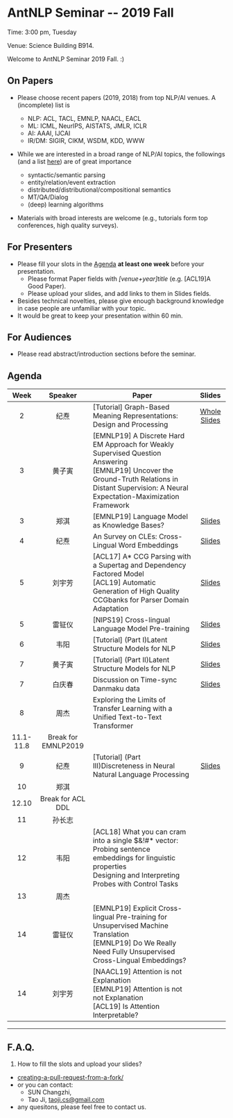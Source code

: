  # AntNLP Seminar -- 2019 Fall

Time: 3:00 pm, Tuesday

Venue: Science Building B914.

Welcome to AntNLP Seminar 2019 Fall. :)

## On Papers

- Please choose recent papers (2019, 2018) from top NLP/AI venues. A (incomplete) list is
  - NLP: ACL, TACL, EMNLP, NAACL, EACL
  - ML:  ICML, NeurIPS, AISTATS, JMLR, ICLR
  - AI:  AAAI, IJCAI
  - IR/DM: SIGIR, CIKM, WSDM, KDD, WWW

- While we are interested in a broad range of NLP/AI topics, the followings (and a list [here](https://slack-files.com/T22T1UP8Q-F726RJERH-9a39cc3d9a)) are of great importance

  - syntactic/semantic parsing
  - entity/relation/event extraction
  - distributed/distributional/compositional semantics
  - MT/QA/Dialog
  - (deep) learning algorithms

- Materials with broad interests are welcome (e.g., tutorials form top conferences, high quality surveys).

## For Presenters

- Please fill your slots in the [Agenda](#agenda) **at least one week** before your presentation.
  - Please format Paper fields with *[venue+year]title* (e.g. [ACL19]A Good Paper).
  - Please upload your slides, and add links to them in Slides fields.
- Besides technical novelties, please give enough background knowledge in case people are unfamiliar with your topic.
- It would be great to keep your presentation within 60 min.

## For Audiences

- Please read abstract/introduction sections before the seminar.

## Agenda

Week   | Speaker   | Paper   | Slides
:---:  | :---: | --- | :---:
2      |  纪焘  | [Tutorial] Graph-Based Meaning Representations: Design and Processing  | [Whole Slides](https://github.com/cfmrp/tutorial/blob/master/slides.pdf)
3      | 黄子寅 | [EMNLP19] A Discrete Hard EM Approach for Weakly Supervised Question Answering <br> [EMNLP19] Uncover the Ground-Truth Relations in Distant Supervision: A Neural Expectation-Maximization Framework |
3      |  郑淇  | [EMNLP19] Language Model as Knowledge Bases? | [Slides](https://github.com/AntNLP/seminar/blob/master/2019Fall/week3/antnlp190913.pdf)
4      |  纪焘  | An Survey on CLEs: Cross-Lingual Word Embeddings  | [Slides](https://github.com/AntNLP/seminar/blob/master/2019Fall/week4/Survey-on-CLEs.key)
5      | 刘宇芳 | [ACL17] A* CCG Parsing with a Supertag and Dependency Factored Model <br> [ACL19] Automatic Generation of High Quality CCGbanks for Parser Domain Adaptation  | [Slides](https://github.com/AntNLP/seminar/blob/master/2019Fall/week5/CCGParsing.pptx)
5      | 雷钲仪 |  [NIPS19] Cross-lingual Language Model Pre-training | [Slides](https://github.com/AntNLP/seminar/blob/master/2019Fall/week5/XLM-Pretraining.pdf)
6      |  韦阳  | [Tutorial] (Part I)Latent Structure Models for NLP  | [Slides](https://deep-spin.github.io/tutorial/acl.pdf)
7      | 黄子寅  | [Tutorial] (Part II)Latent Structure Models for NLP  | [Slides](https://deep-spin.github.io/tutorial/acl.pdf)
7      | 白庆春 |  Discussion on Time-sync Danmaku data | [Slides](https://github.com/AntNLP/seminar/blob/master/2019Fall/week7/danmuku%20comments.pdf)
8      |  周杰  |  Exploring the Limits of Transfer Learning with a Unified Text-to-Text Transformer | 
11.1- 11.8 | Break for EMNLP2019 | |
9      |  纪焘  | [Tutorial] (Part III)Discreteness in Neural Natural Language Processing  | [Slides](https://github.com/AntNLP/seminar/blob/master/2019Fall/week9/emnlp19-Discreteness-3.pdf)
10      |  郑淇  |   |
12.10   |  Break for ACL DDL  |   |
11      |  孙长志  |   |
12     |  韦阳  | [ACL18] What you can cram into a single $&!#* vector:  Probing sentence embeddings for linguistic properties <br>  Designing and Interpreting Probes with Control Tasks |
13     |  周杰 |   |
14     | 雷钲仪 | [EMNLP19] Explicit Cross-lingual Pre-training for Unsupervised Machine Translation <br> [EMNLP19] Do We Really Need Fully Unsupervised Cross-Lingual Embeddings? |
14     | 刘宇芳 | [NAACL19] Attention is not Explanation <br> [EMNLP19] Attention is not not Explanation <br> [ACL19] Is Attention Interpretable? |  

---
## F.A.Q.

1. How to fill the slots and upload your slides?
- [creating-a-pull-request-from-a-fork/](https://help.github.com/articles/creating-a-pull-request-from-a-fork/)
- or you can contact:
  - SUN  Changzhi,
  - Tao Ji, <taoji.cs@gmail.com>
- any quesitons, please feel free to contact us.
